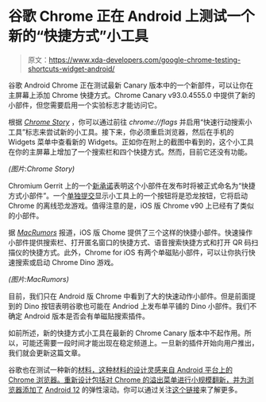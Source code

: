 # 谷歌 Chrome 正在 Android 上测试一个新的“快捷方式”小工具

> 原文：<https://www.xda-developers.com/google-chrome-testing-shortcuts-widget-android/>

谷歌 Android Chrome 正在测试最新 Canary 版本中的一个新部件，可以让你在主屏幕上添加 Chrome 快捷方式。Chrome Canary v93.0.4555.0 中提供了新的小部件，但您需要启用一个实验标志才能访问它。

根据 [*Chrome Story*](https://www.chromestory.com/2021/06/quick-action-search-widget-2/) ，你可以通过前往 *chrome://flags* 并启用“快速行动搜索小工具”标志来尝试新的小工具。接下来，你必须重启浏览器，然后在手机的 Widgets 菜单中查看新的 Widgets。正如你在附上的截图中看到的，这个小工具在你的主屏幕上增加了一个搜索栏和四个快捷方式。然而，目前它还没有功能。

*(图片:Chrome Story)*

Chromium Gerrit 上的一个[新承诺](https://chromium-review.googlesource.com/c/chromium/src/+/2989792)表明这个小部件在发布时将被正式命名为“快捷方式小部件”。一个[单独提交](https://chromium-review.googlesource.com/c/chromium/src/+/2988223)显示小工具上的一个按钮将是恐龙按钮，它将启动 Chrome 的离线恐龙游戏。值得注意的是，iOS 版 Chrome v90 上已经有了类似的小部件。

据 [*MacRumors*](https://www.macrumors.com/2021/05/10/chrome-90-ios-widget-support/) 报道，iOS 版 Chome 提供了三个这样的快捷小部件。快速操作小部件提供搜索栏、打开匿名窗口的快捷方式、语音搜索快捷方式和打开 QR 码扫描仪的快捷方式。此外，Chrome for iOS 有两个单磁贴小部件，可以让你执行快速搜索或启动 Chrome Dino 游戏。

*(图片:MacRumors)*

目前，我们只在 Android 版 Chrome 中看到了大的快速动作小部件。但是前面提到的 Dino 按钮表明谷歌也可能在 Andriod 上发布单平铺的 Dino 小部件。我们不确定 Android 版本是否会有单磁贴搜索插件。

如前所述，新的快捷方式小工具在最新的 Chrome Canary 版本中不起作用。所以，可能还需要一段时间才能出现在稳定频道上。一旦新的插件开始向用户推出，我们就会更新这篇文章。

谷歌也在测试一种新的[材料，这种材料的设计灵感来自 Android 平台上的 Chrome 浏览器。重新设计包括对 Chrome 的溢出菜单进行小规模翻新，并为浏览器添加了](https://www.xda-developers.com/material-you/) [Android 12](https://www.xda-developers.com/android-12/) 的弹性滚动。你可以通过关注[这个链接](https://www.xda-developers.com/chrome-preps-material-you-android-12-bouncy-scrolling/)来了解更多。